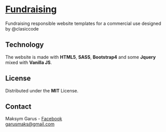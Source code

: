 # [Fundraising](fundraising-static.herokuapp.com/)
Fundraising responsible website templates for a commercial use designed by @clasiccode

## Technology
The website is made with **HTML5**, **SASS**, **Bootstrap4** and some **Jquery** mixed with **Vanilla JS**.

## License
Distributed under the **MIT** License.

## Contact 
Maksym Garus - [Facebook](https://www.facebook.com/kermox) <br>
garusmaks@gmail.com

